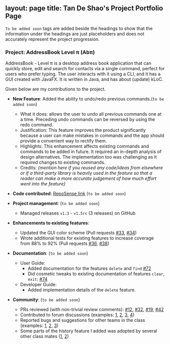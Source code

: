 
layout: page
title: Tan De Shao's Project Portfolio Page
---
`To be added soon` tags are added beside the headings to show that the information under the headings are just placeholders and does not accurately represent the project progression.

### Project: AddressBook Level π (Abπ)

AddressBook - Level π is a desktop address book application that can quickly store, edit and search for contacts via a single command, perfect for users who prefer typing. The user interacts with it using a CLI, and it has a GUI created with JavaFX. It is written in Java, and has about (update) kLoC.

Given below are my contributions to the project.

* **New Feature**: Added the ability to undo/redo previous commands.(`to be added soon`)
  * What it does: allows the user to undo all previous commands one at a time. Preceding undo commands can be reversed by using the redo command.
  * Justification: This feature improves the product significantly because a user can make mistakes in commands and the app should provide a convenient way to rectify them.
  * Highlights: This enhancement affects existing commands and commands to be added in future. It required an in-depth analysis of design alternatives. The implementation too was challenging as it required changes to existing commands.
  * Credits: *{mention here if you reused any code/ideas from elsewhere or if a third-party library is heavily used in the feature so that a reader can make a more accurate judgement of how much effort went into the feature}*
  
* **Code contributed**: [RepoSense link]() (`to be added soon`)

* **Project management**: (`to be added soon`)
  * Managed releases `v1.3` - `v1.5rc` (3 releases) on GitHub

* **Enhancements to existing features**: 
  * Updated the GUI color scheme (Pull requests [\#33](), [\#34]())
  * Wrote additional tests for existing features to increase coverage from 88% to 92% (Pull requests [\#36](), [\#38]())

* **Documentation**: (`to be added soon`)
  * User Guide:
    * Added documentation for the features `delete` and `find` [\#72]()
    * Did cosmetic tweaks to existing documentation of features `clear`, `exit`: [\#74]()
  * Developer Guide:
    * Added implementation details of the `delete` feature.

* **Community**: (`to be added soon`)
  * PRs reviewed (with non-trivial review comments): [\#12](), [\#32](), [\#19](), [\#42]()
  * Contributed to forum discussions (examples: [1](), [2](), [3](), [4]())
  * Reported bugs and suggestions for other teams in the class (examples: [1](), [2](), [3]())
  * Some parts of the history feature I added was adopted by several other class mates ([1](), [2]())


  
